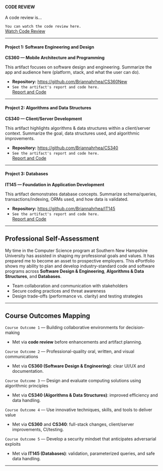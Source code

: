 #### CODE REVIEW

A code review is...

`You can watch the code review here.`  
[Watch Code Review](https://youtu.be/RboiFGqfeok)

---

#### Project 1: Software Engineering and Design  
**CS360 — Mobile Architecture and Programming**

This artifact focuses on software design and engineering. Summarize the app and audience here (platform, stack, and what the user can do).

- **Repository:** <https://github.com/Briannahrhea/CS360New>  
- `See the artifact's report and code here.`  
  [Report and Code](https://github.com/Briannahrhea/CS360New)

---

#### Project 2: Algorithms and Data Structures  
**CS340 — Client/Server Development**

This artifact highlights algorithms & data structures within a client/server context. Summarize the goal, data structures used, and algorithmic improvements.

- **Repository:** <https://github.com/Briannahrhea/CS340>  
- `See the artifact's report and code here.`  
  [Report and Code](https://github.com/Briannahrhea/CS340)

---

#### Project 3: Databases  
**IT145 — Foundation in Application Development**

This artifact demonstrates database concepts. Summarize schema/queries, transactions/indexing, ORMs used, and how data is validated.

- **Repository:** <https://github.com/Briannahrhea/IT145>  
- `See the artifact's report and code here.`  
  [Report and Code](https://github.com/Briannahrhea/IT145)

---

## Professional Self-Assessment

My time in the Computer Science program at Southern New Hampshire University has assisted in shaping my professional goals and values. It has prepared me to become an asset to prospective employers. This ePortfolio shows my ability to plan and develop industry-standard code and software programs across **Software Design & Engineering**, **Algorithms & Data Structures**, and **Databases**.

- Team collaboration and communication with stakeholders  
- Secure coding practices and threat awareness  
- Design trade-offs (performance vs. clarity) and testing strategies

---

## Course Outcomes Mapping

`Course Outcome 1` — Building collaborative environments for decision-making  
- Met via **code review** before enhancements and artifact planning.

`Course Outcome 2` — Professional-quality oral, written, and visual communications  
- Met via **CS360 (Software Design & Engineering)**: clear UI/UX and documentation.

`Course Outcome 3` — Design and evaluate computing solutions using algorithmic principles  
- Met via **CS340 (Algorithms & Data Structures)**: improved efficiency and data handling.

`Course Outcome 4` — Use innovative techniques, skills, and tools to deliver value  
- Met via **CS360** and **CS340**: full-stack changes, client/server improvements, CI/testing.

`Course Outcome 5` — Develop a security mindset that anticipates adversarial exploits  
- Met via **IT145 (Databases)**: validation, parameterized queries, and safe data handling.

---





